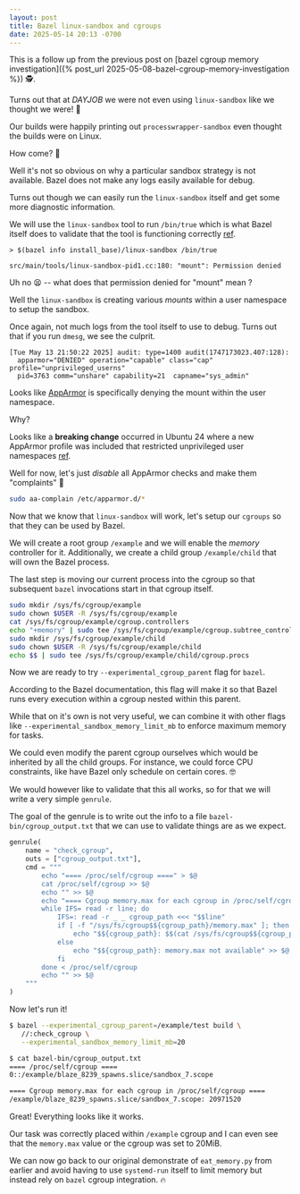 ```yaml
---
layout: post
title: Bazel linux-sandbox and cgroups
date: 2025-05-14 20:13 -0700
---
```


This is a follow up from the previous post on [bazel cgroup memory investigation]({% post_url 2025-05-08-bazel-cgroup-memory-investigation %}) 🕵️.

Turns out that at _$DAYJOB$_ we were not even using `linux-sandbox` like we thought we were! 🤦

Our builds were happily printing out `processwrapper-sandbox` even thought the builds were on Linux.

How come? 🤔

Well it's not so obvious on why a particular sandbox strategy is not available. Bazel does not make any logs
easily available for debug.

Turns out though we can easily run the `linux-sandbox` itself and get some more diagnostic information.

We will use the `linux-sandbox` tool to run `/bin/true` which is what Bazel itself does to validate that
the tool is functioning correctly [ref](https://cs.opensource.google/bazel/bazel/+/master:src/main/java/com/google/devtools/build/lib/sandbox/LinuxSandboxedSpawnRunner.java;l=99;drc=edd51a86c111407a6ca8ad079ca7cdb92dbfb0c3).


```console
> $(bazel info install_base)/linux-sandbox /bin/true

src/main/tools/linux-sandbox-pid1.cc:180: "mount": Permission denied
```

Uh no 😫 -- what does that permission denied for "mount" mean ?

Well the `linux-sandbox` is creating various _mounts_ within a user namespace to setup
the sandbox.

Once again, not much logs from the tool itself to use to debug.
Turns out that if you run `dmesg`, we see the culprit.

```
[Tue May 13 21:50:22 2025] audit: type=1400 audit(1747173023.407:128):
  apparmor="DENIED" operation="capable" class="cap" profile="unprivileged_userns"
  pid=3763 comm="unshare" capability=21  capname="sys_admin"
```

Looks like [AppArmor](https://apparmor.net/) is specifically denying the mount within the user namespace.

Why?

Looks like a **breaking change** occurred in Ubuntu 24 where a new AppArmor profile was included that
restricted unprivileged user namespaces [ref](https://ubuntu.com/blog/ubuntu-23-10-restricted-unprivileged-user-namespaces).

Well for now, let's just _disable_ all AppArmor checks and make them "complaints" 🤫

```bash
sudo aa-complain /etc/apparmor.d/*
```

Now that we know that `linux-sandbox` will work, let's setup our `cgroups` so that they can be used by Bazel.

We will create a root group `/example` and we will enable the _memory_ controller for it. Additionally, we create a child group
`/example/child` that will own the Bazel process.

The last step is moving our current process into the cgroup so that subsequent `bazel` invocations start
in that cgroup itself.

```bash
sudo mkdir /sys/fs/cgroup/example
sudo chown $USER -R /sys/fs/cgroup/example
cat /sys/fs/cgroup/example/cgroup.controllers
echo "+memory" | sudo tee /sys/fs/cgroup/example/cgroup.subtree_control
sudo mkdir /sys/fs/cgroup/example/child
sudo chown $USER -R /sys/fs/cgroup/example/child
echo $$ | sudo tee /sys/fs/cgroup/example/child/cgroup.procs
```

Now we are ready to try `--experimental_cgroup_parent` flag for `bazel`.

According to the Bazel documentation, this flag will make it so that Bazel runs every execution within a cgroup nested within this parent.

While that on it's own is not very useful, we can combine it with other flags like `--experimental_sandbox_memory_limit_mb` to enforce maximum memory for tasks.

We could even modify the parent cgroup ourselves which would be inherited by all the child groups. For instance, we could force CPU constraints, like have Bazel only schedule on certain cores. 🤓

We would however like to validate that this all works, so for that we will write a very simple `genrule`.

The goal of the genrule is to write out the info to a file `bazel-bin/cgroup_output.txt` that we can use
to validate things are as we expect.

```python
genrule(
    name = "check_cgroup",
    outs = ["cgroup_output.txt"],
    cmd = """
        echo "==== /proc/self/cgroup ====" > $@
        cat /proc/self/cgroup >> $@
        echo "" >> $@
        echo "==== Cgroup memory.max for each cgroup in /proc/self/cgroup ====" >> $@
        while IFS= read -r line; do
            IFS=: read -r _ _ cgroup_path <<< "$$line"
            if [ -f "/sys/fs/cgroup$${cgroup_path}/memory.max" ]; then
                echo "$${cgroup_path}: $$(cat /sys/fs/cgroup$${cgroup_path}/memory.max)" >> $@
            else
                echo "$${cgroup_path}: memory.max not available" >> $@
            fi
        done < /proc/self/cgroup
        echo "" >> $@
    """
)
```

Now let's run it!

```bash
$ bazel --experimental_cgroup_parent=/example/test build \
   //:check_cgroup \
   --experimental_sandbox_memory_limit_mb=20

$ cat bazel-bin/cgroup_output.txt
==== /proc/self/cgroup ====
0::/example/blaze_8239_spawns.slice/sandbox_7.scope

==== Cgroup memory.max for each cgroup in /proc/self/cgroup ====
/example/blaze_8239_spawns.slice/sandbox_7.scope: 20971520
```

Great! Everything looks like it works.

Our task was correctly placed within `/example` cgroup and I can even see
that the `memory.max` value or the cgroup was set to 20MiB.

We can now go back to our original demonstrate of `eat_memory.py` from earlier and avoid having
to use `systemd-run` itself to limit memory but instead rely on `bazel` cgroup integration. 🔥
